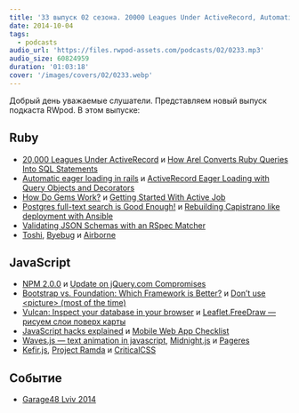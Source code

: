 ```yaml
---
title: '33 выпуск 02 сезона. 20000 Leagues Under ActiveRecord, Automatic eager loading in rails, Toshi, NPM 2.0.0, Waves.js, Kefir.js и прочее'
date: 2014-10-04
tags:
  - podcasts
audio_url: 'https://files.rwpod-assets.com/podcasts/02/0233.mp3'
audio_size: 60824959
duration: '01:03:18'
cover: '/images/covers/02/0233.webp'
---
```


Добрый день уважаемые слушатели. Представляем новый выпуск подкаста RWpod. В этом выпуске:

## Ruby

- [20,000 Leagues Under ActiveRecord](http://patshaughnessy.net/2014/9/17/20000-leagues-under-activerecord) и [How Arel Converts Ruby Queries Into SQL Statements](http://patshaughnessy.net/2014/9/23/how-arel-converts-ruby-queries-into-sql-statements)
- [Automatic eager loading in rails](http://blog.salsify.com/engineering/automatic-eager-loading-rails) и [ActiveRecord Eager Loading with Query Objects and Decorators](http://robots.thoughtbot.com/active-record-eager-loading-with-query-objects-and-decorators)
- [How Do Gems Work?](http://www.justinweiss.com/blog/2014/09/29/how-do-gems-work/) и [Getting Started With Active Job](https://blog.engineyard.com/2014/getting-started-with-active-job)
- [Postgres full-text search is Good Enough!](http://blog.lostpropertyhq.com/postgres-full-text-search-is-good-enough/) и [Rebuilding Capistrano like deployment with Ansible](http://blog.versioneye.com/2014/09/24/rebuilding-capistrano-like-deployment-with-ansible/)
- [Validating JSON Schemas with an RSpec Matcher](http://robots.thoughtbot.com/validating-json-schemas-with-an-rspec-matcher)
- [Toshi](https://toshi.io/), [Byebug](https://github.com/deivid-rodriguez/byebug) и [Airborne](https://github.com/brooklynDev/airborne)

## JavaScript

- [NPM 2.0.0](http://blog.npmjs.org/post/98131109725/npm-2-0-0) и [Update on jQuery.com Compromises](http://blog.jquery.com/2014/09/24/update-on-jquery-com-compromises/)
- [Bootstrap vs. Foundation: Which Framework is Better?](http://bootstrapbay.com/blog/bootstrap-vs-foundation/) и [Don’t use &lt;picture&gt; (most of the time)](http://blog.cloudfour.com/dont-use-picture-most-of-the-time/)
- [Vulcan: Inspect your database in your browser](https://www.firebase.com/blog/2014-09-30-vulcan.html) и [Leaflet.FreeDraw — рисуем слои поверх карты](http://freedraw.herokuapp.com/)
- [JavaScript hacks explained](http://blog.mdnbar.com/javascript-common-tricks) и [Mobile Web App Checklist](http://www.luster.io/blog/9-29-14-mobile-web-checklist.html)
- [Waves.js — text animation in javascript](http://mateogianolio.github.io/waves-js/), [Midnight.js](http://aerolab.github.io/midnight.js/) и [Pageres](https://github.com/sindresorhus/pageres)
- [Kefir.js](http://pozadi.github.io/kefir/), [Project Ramda](http://ramdajs.com/) и [CriticalCSS](https://github.com/filamentgroup/criticalCSS)

## Событие

- [Garage48 Lviv 2014](http://garage48.org/lviv)
